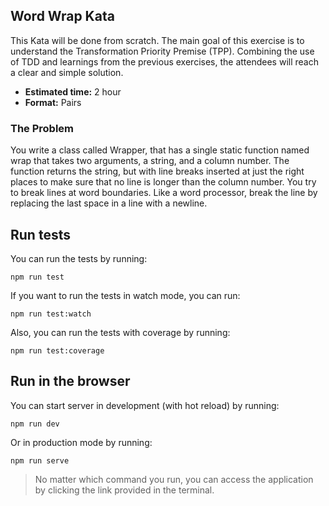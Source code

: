 ## Word Wrap Kata

This Kata will be done from scratch. The main goal of this exercise is to understand the Transformation Priority Premise (TPP). Combining the use of TDD and learnings from the previous exercises, the attendees will reach a clear and simple solution.

- **Estimated time:** 2 hour
- **Format:** Pairs

### The Problem

You write a class called Wrapper, that has a single static function named wrap that takes two arguments, a string, and a column number. The function returns the string, but with line breaks inserted at just the right places to make sure that no line is longer than the column number. You try to break lines at word boundaries. Like a word processor, break the line by replacing the last space in a line with a newline.

## Run tests

You can run the tests by running:

`npm run test`

If you want to run the tests in watch mode, you can run:

`npm run test:watch`

Also, you can run the tests with coverage by running:

`npm run test:coverage`

## Run in the browser

You can start server in development (with hot reload) by running:

`npm run dev`

Or in production mode by running:

`npm run serve`

> No matter which command you run, you can access the application by clicking the link provided in the terminal.